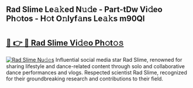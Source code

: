 ## Rad Slime Le𝚊𝚔ed N𝚞𝚍e - Part-tDw Vi𝚍eo Ph𝚘tos - H𝚘t O𝚗lyf𝚊ns Le𝚊𝚔s m90QI

# <h2><a href="http://hf1unai.feru.top/?c=Rad+Slime">🔗 👉 🔴 Rad Slime Vi𝚍𝚎o Ph𝚘t𝚘𝚜</a></h2>

[![Rad Slime Nu𝚍𝚎s](https://i.imgur.com/0TWrTi3.gif)](http://hf1unai.feru.top/?c=Rad+Slime)
Influential social media star Rad Slime, renowned for sharing lifestyle and dance-related content through solo and collaborative dance performances and vlogs. Respected scientist Rad Slime, recognized for their groundbreaking research and contributions to their field. 
